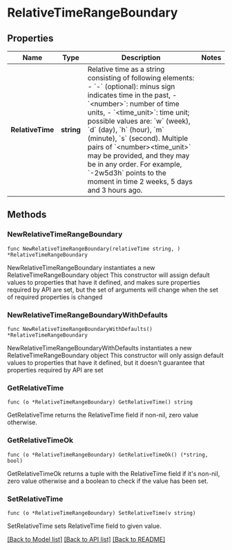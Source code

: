 # RelativeTimeRangeBoundary

## Properties

Name | Type | Description | Notes
------------ | ------------- | ------------- | -------------
**RelativeTime** | **string** | Relative time as a string consisting of following elements: - &#x60;-&#x60; (optional): minus sign indicates time in the past, - &#x60;&lt;number&gt;&#x60;: number of time units, - &#x60;&lt;time_unit&gt;&#x60;: time unit; possible values are: &#x60;w&#x60; (week), &#x60;d&#x60; (day), &#x60;h&#x60; (hour), &#x60;m&#x60; (minute), &#x60;s&#x60; (second). Multiple pairs of &#x60;&lt;number&gt;&lt;time_unit&gt;&#x60; may be provided, and they may be in any order. For example, &#x60;-2w5d3h&#x60; points to the moment in time 2 weeks, 5 days and 3 hours ago. | 

## Methods

### NewRelativeTimeRangeBoundary

`func NewRelativeTimeRangeBoundary(relativeTime string, ) *RelativeTimeRangeBoundary`

NewRelativeTimeRangeBoundary instantiates a new RelativeTimeRangeBoundary object
This constructor will assign default values to properties that have it defined,
and makes sure properties required by API are set, but the set of arguments
will change when the set of required properties is changed

### NewRelativeTimeRangeBoundaryWithDefaults

`func NewRelativeTimeRangeBoundaryWithDefaults() *RelativeTimeRangeBoundary`

NewRelativeTimeRangeBoundaryWithDefaults instantiates a new RelativeTimeRangeBoundary object
This constructor will only assign default values to properties that have it defined,
but it doesn't guarantee that properties required by API are set

### GetRelativeTime

`func (o *RelativeTimeRangeBoundary) GetRelativeTime() string`

GetRelativeTime returns the RelativeTime field if non-nil, zero value otherwise.

### GetRelativeTimeOk

`func (o *RelativeTimeRangeBoundary) GetRelativeTimeOk() (*string, bool)`

GetRelativeTimeOk returns a tuple with the RelativeTime field if it's non-nil, zero value otherwise
and a boolean to check if the value has been set.

### SetRelativeTime

`func (o *RelativeTimeRangeBoundary) SetRelativeTime(v string)`

SetRelativeTime sets RelativeTime field to given value.



[[Back to Model list]](../README.md#documentation-for-models) [[Back to API list]](../README.md#documentation-for-api-endpoints) [[Back to README]](../README.md)


